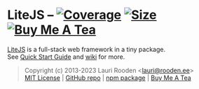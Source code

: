 [LiteJS]: https://github.com/litejs/litejs
[Quick-Start]: https://github.com/litejs/litejs/wiki/Quick-Start
[wiki]: https://github.com/litejs/litejs/wiki

[1]: https://badgen.net/coveralls/c/github/litejs/litejs
[2]: https://coveralls.io/r/litejs/litejs
[3]: https://badgen.net/packagephobia/install/litejs
[4]: https://packagephobia.now.sh/result?p=litejs
[5]: https://badgen.net/badge/icon/Buy%20Me%20A%20Tea/orange?icon=kofi&label
[6]: https://www.buymeacoffee.com/lauriro


# LiteJS &ndash; [![Coverage][1]][2] [![Size][3]][4] [![Buy Me A Tea][5]][6]

[LiteJS][] is a full-stack web framework in a tiny package.  
See [Quick Start Guide][Quick-Start] and [wiki][] for more.


> Copyright (c) 2013-2023 Lauri Rooden &lt;lauri@rooden.ee&gt;  
[MIT License](https://litejs.com/MIT-LICENSE.txt) |
[GitHub repo](https://github.com/litejs/litejs) |
[npm package](https://npmjs.org/package/litejs) |
[Buy Me A Tea][6]


